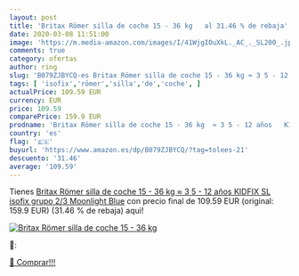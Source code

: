 ```yaml
---
layout: post
title: 'Britax Römer silla de coche 15 - 36 kg   al 31.46 % de rebaja'
date: 2020-03-08 11:51:00
image: 'https://m.media-amazon.com/images/I/41WjgIOuXkL._AC_._SL200_.jpg'
comments: true
category: ofertas
author: ring
slug: 'B079ZJBYCQ-es Britax Römer silla de coche 15 - 36 kg ≈ 3 5 - 12 años...'
tags: [ 'isofix','römer','silla','de','coche', ]
actualPrice: 109.59 EUR
currency: EUR
price: 109.59
comparePrice: 159.9 EUR
prodname: 'Britax Römer silla de coche 15 - 36 kg  ≈ 3 5 - 12 años   KIDFIX SL  isofix  grupo 2/3  Moonlight Blue'
country: 'es'
flag: '🇪🇸'
buyurl: 'https://www.amazon.es/dp/B079ZJBYCQ/?tag=tolees-21'
descuento: '31.46'
average: '109.59'
---
```


Tienes [Britax Römer silla de coche 15 - 36 kg  ≈ 3 5 - 12 años   KIDFIX SL  isofix  grupo 2/3  Moonlight Blue](https://www.amazon.es/dp/B079ZJBYCQ/?tag=tolees-21) con precio final de  109.59 EUR (original: 159.9 EUR) (31.46 %  de rebaja) aqui!

[![Britax Römer silla de coche 15 - 36 kg  ](https://m.media-amazon.com/images/I/41WjgIOuXkL._AC_._SL200_.jpg)](https://www.amazon.es/dp/B079ZJBYCQ/?tag=tolees-21)

🔎:


[🛒 Comprar!!!](https://www.amazon.es/dp/B079ZJBYCQ/?tag=tolees-21)
